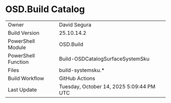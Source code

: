 ﻿# OSD.Build Catalog

| | |
|-|-|
| Owner | David Segura |
| Build Version | 25.10.14.2 |
| PowerShell Module | OSD.Build |
| PowerShell Function | Build-OSDCatalogSurfaceSystemSku |
| Files | build-systemsku.* |
| Build Workflow | GitHub Actions |
| Last Update | Tuesday, October 14, 2025 5:09:44 PM UTC |
